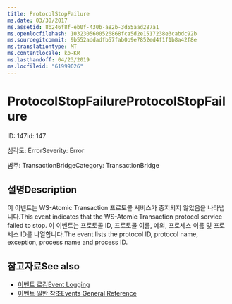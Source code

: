 ```yaml
---
title: ProtocolStopFailure
ms.date: 03/30/2017
ms.assetid: 8b246f8f-eb0f-430b-a82b-3d55aad287a1
ms.openlocfilehash: 1032305600526868fca5d2e1517238e3cabdc92b
ms.sourcegitcommit: 9b552addadfb57fab0b9e7852ed4f1f1b8a42f8e
ms.translationtype: MT
ms.contentlocale: ko-KR
ms.lasthandoff: 04/23/2019
ms.locfileid: "61999026"
---
```

# <a name="protocolstopfailure"></a><span data-ttu-id="22ae5-102">ProtocolStopFailure</span><span class="sxs-lookup"><span data-stu-id="22ae5-102">ProtocolStopFailure</span></span>
<span data-ttu-id="22ae5-103">ID: 147</span><span class="sxs-lookup"><span data-stu-id="22ae5-103">Id: 147</span></span>  
  
 <span data-ttu-id="22ae5-104">심각도: Error</span><span class="sxs-lookup"><span data-stu-id="22ae5-104">Severity: Error</span></span>  
  
 <span data-ttu-id="22ae5-105">범주: TransactionBridge</span><span class="sxs-lookup"><span data-stu-id="22ae5-105">Category: TransactionBridge</span></span>  
  
## <a name="description"></a><span data-ttu-id="22ae5-106">설명</span><span class="sxs-lookup"><span data-stu-id="22ae5-106">Description</span></span>  
 <span data-ttu-id="22ae5-107">이 이벤트는 WS-Atomic Transaction 프로토콜 서비스가 중지되지 않았음을 나타냅니다.</span><span class="sxs-lookup"><span data-stu-id="22ae5-107">This event indicates that the WS-Atomic Transaction protocol service failed to stop.</span></span> <span data-ttu-id="22ae5-108">이 이벤트는 프로토콜 ID, 프로토콜 이름, 예외, 프로세스 이름 및 프로세스 ID를 나열합니다.</span><span class="sxs-lookup"><span data-stu-id="22ae5-108">The event lists the protocol ID, protocol name, exception, process name and process ID.</span></span>  
  
## <a name="see-also"></a><span data-ttu-id="22ae5-109">참고자료</span><span class="sxs-lookup"><span data-stu-id="22ae5-109">See also</span></span>

- [<span data-ttu-id="22ae5-110">이벤트 로깅</span><span class="sxs-lookup"><span data-stu-id="22ae5-110">Event Logging</span></span>](../../../../../docs/framework/wcf/diagnostics/event-logging/index.md)
- [<span data-ttu-id="22ae5-111">이벤트 일반 참조</span><span class="sxs-lookup"><span data-stu-id="22ae5-111">Events General Reference</span></span>](../../../../../docs/framework/wcf/diagnostics/event-logging/events-general-reference.md)

